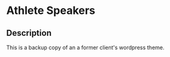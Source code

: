 # Athlete Speakers

## Description

This is a backup copy of an a former client's wordpress theme.  
